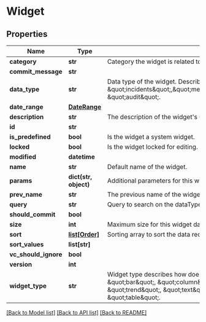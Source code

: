 # Widget

## Properties
Name | Type | Description | Notes
------------ | ------------- | ------------- | -------------
**category** | **str** | Category the widget is related to. Used to display in widget library under category or dataType if empty. | [optional] 
**commit_message** | **str** |  | [optional] 
**data_type** | **str** | Data type of the widget. Describes what data does the widget query. supporting data types \&quot;incidents\&quot;,\&quot;messages\&quot;,\&quot;system\&quot;,\&quot;entries\&quot;,\&quot;tasks\&quot;, \&quot;audit\&quot;. | [optional] 
**date_range** | [**DateRange**](DateRange.md) |  | [optional] 
**description** | **str** | The description of the widget&#39;s usage and data representation. | [optional] 
**id** | **str** |  | [optional] 
**is_predefined** | **bool** | Is the widget a system widget. | [optional] 
**locked** | **bool** | Is the widget locked for editing. | [optional] 
**modified** | **datetime** |  | [optional] 
**name** | **str** | Default name of the widget. | 
**params** | **dict(str, object)** | Additional parameters for this widget, depends on widget type and data. | [optional] 
**prev_name** | **str** | The previous name of the widget. | [optional] 
**query** | **str** | Query to search on the dataType. | [optional] 
**should_commit** | **bool** |  | [optional] 
**size** | **int** | Maximum size for this widget data returned. | [optional] 
**sort** | [**list[Order]**](Order.md) | Sorting array to sort the data received by the given Order parameters. | [optional] 
**sort_values** | **list[str]** |  | [optional] 
**vc_should_ignore** | **bool** |  | [optional] 
**version** | **int** |  | [optional] 
**widget_type** | **str** | Widget type describes how does the widget should recieve the data, and display it. Supporting types: \&quot;bar\&quot;, \&quot;column\&quot;, \&quot;pie\&quot;, \&quot;list\&quot;, \&quot;number\&quot;, \&quot;trend\&quot;, \&quot;text\&quot;, \&quot;duration\&quot;, \&quot;image\&quot;, \&quot;line\&quot;, and \&quot;table\&quot;. | 

[[Back to Model list]](README.md#documentation-for-models) [[Back to API list]](README.md#documentation-for-api-endpoints) [[Back to README]](README.md)


